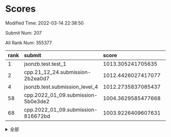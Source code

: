 # Scores

Modified Time: 2022-03-14 22:38:50

Submit Num: 207

All Rank Num: 355377

| rank |               submit               |       score        |       sigma        | pk_num |
| :--- | :--------------------------------- | :----------------- | :----------------- | :----- |
| 1    | jsonzb.test.test_1                 | 1013.305241705635  | 0.8213576848640551 | 6862   |
| 2    | cpp.21_12_24.submission-2b2ea0d7   | 1012.4426027417077 | 0.8032103150285178 | 6870   |
| 4    | jsonzb.test.submission_level_4     | 1012.2735837085437 | 0.7876681405214816 | 6871   |
| 58   | cpp.2022_01_09.submission-5b0e3de2 | 1004.3629585477668 | 0.7228661861513277 | 6871   |
| 68   | cpp.2022_01_09.submission-816672bd | 1003.9226409607631 | 0.7317503967045214 | 6861   |


<details>
<summary>全部</summary>

| rank |                 submit                 |       score        |       sigma        | pk_num |
| :--- | :------------------------------------- | :----------------- | :----------------- | :----- |
| 1    | jsonzb.test.test_1                     | 1013.305241705635  | 0.8213576848640551 | 6862   |
| 2    | cpp.21_12_24.submission-2b2ea0d7       | 1012.4426027417077 | 0.8032103150285178 | 6870   |
| 3    | gobigger.level_3.submission_level_3_20 | 1012.2745183195891 | 0.7680290342896512 | 6873   |
| 4    | jsonzb.test.submission_level_4         | 1012.2735837085437 | 0.7876681405214816 | 6871   |
| 5    | gobigger.level_3.submission_level_3_47 | 1011.829890657244  | 0.798993088133293  | 6867   |
| 6    | gobigger.level_3.submission_level_3_27 | 1011.6886638384782 | 0.7796567549254759 | 6866   |
| 7    | gobigger.level_3.submission_level_3_18 | 1011.4685996175635 | 0.7621226612074182 | 6866   |
| 8    | gobigger.level_3.submission_level_3_30 | 1011.291060743569  | 0.7732543907387689 | 6866   |
| 9    | gobigger.level_3.submission_level_3_49 | 1011.1232168464514 | 0.7532987586907315 | 6868   |
| 10   | gobigger.level_3.submission_level_3_40 | 1011.0823840099479 | 0.7454046698229214 | 6866   |
| 11   | gobigger.level_3.submission_level_3_6  | 1011.0531642978882 | 0.7764672102455697 | 6869   |
| 12   | gobigger.level_3.submission_level_3_10 | 1011.0211661785506 | 0.7786020492859723 | 6868   |
| 13   | gobigger.level_3.submission_level_3_36 | 1010.9409725002014 | 0.78038187399185   | 6871   |
| 14   | gobigger.level_3.submission_level_3_29 | 1010.7537473955034 | 0.7589721363760744 | 6867   |
| 15   | gobigger.level_3.submission_level_3_2  | 1010.6934903638576 | 0.765676978772768  | 6869   |
| 16   | gobigger.level_3.submission_level_3_42 | 1010.6576596591567 | 0.7733923873984998 | 6869   |
| 17   | gobigger.level_3.submission_level_3_38 | 1010.6015257577152 | 0.7772427145964406 | 6867   |
| 18   | gobigger.level_3.submission_level_3_35 | 1010.5796870327945 | 0.7738581257470827 | 6867   |
| 19   | gobigger.level_3.submission_level_3_11 | 1010.5543139022111 | 0.7570472523398848 | 6867   |
| 20   | gobigger.level_3.submission_level_3_43 | 1010.5171247753816 | 0.8182637357635403 | 6864   |
| 21   | gobigger.level_3.submission_level_3_4  | 1010.4994788759233 | 0.7651506804352664 | 6866   |
| 22   | gobigger.level_3.submission_level_3_24 | 1010.4774426189514 | 0.7446799703042509 | 6874   |
| 23   | gobigger.level_3.submission_level_3_37 | 1010.467888959827  | 0.7511646161747447 | 6865   |
| 24   | gobigger.level_3.submission_level_3_15 | 1010.4434222559908 | 0.7576673701222356 | 6866   |
| 25   | gobigger.level_3.submission_level_3_48 | 1010.4384637525428 | 0.7782239194044992 | 6871   |
| 26   | gobigger.level_3.submission_level_3_19 | 1010.3409222212284 | 0.7621787531222262 | 6863   |
| 27   | gobigger.level_3.submission_level_3_26 | 1010.2342136791287 | 0.75992949277703   | 6865   |
| 28   | gobigger.level_3.submission_level_3_13 | 1010.2138868551901 | 0.7566829026277944 | 6859   |
| 29   | gobigger.level_3.submission_level_3_44 | 1010.156724703377  | 0.7394992187259408 | 6865   |
| 30   | gobigger.level_3.submission_level_3_12 | 1010.1113823238238 | 0.7939387551607943 | 6869   |
| 31   | gobigger.level_3.submission_level_3_41 | 1010.0878792721059 | 0.7472368098837867 | 6869   |
| 32   | gobigger.level_3.submission_level_3_28 | 1010.0826718285273 | 0.7355412400928374 | 6872   |
| 33   | gobigger.level_3.submission_level_3_22 | 1010.0054035804932 | 0.7482537574190572 | 6865   |
| 34   | gobigger.level_3.submission_level_3_31 | 1009.923808486169  | 0.7561408710645894 | 6869   |
| 35   | gobigger.level_3.submission_level_3_34 | 1009.8877433851326 | 0.744583138641454  | 6866   |
| 36   | gobigger.level_3.submission_level_3_33 | 1009.8540986802872 | 0.7608976931178161 | 6866   |
| 37   | gobigger.level_3.submission_level_3_8  | 1009.7463180939757 | 0.7942776478198705 | 6869   |
| 38   | gobigger.level_3.submission_level_3_23 | 1009.7127818388744 | 0.7487506534349518 | 6864   |
| 39   | gobigger.level_3.submission_level_3_1  | 1009.6809991934633 | 0.7547292368206622 | 6866   |
| 40   | gobigger.level_3.submission_level_3_21 | 1009.6597768918496 | 0.7493640373835752 | 6868   |
| 41   | gobigger.level_3.submission_level_3_5  | 1009.6424791594332 | 0.7341291232583234 | 6873   |
| 42   | gobigger.level_3.submission_level_3_32 | 1009.5151449110089 | 0.7498480588113057 | 6867   |
| 43   | gobigger.level_3.submission_level_3_0  | 1009.4853094058519 | 0.7738993852778592 | 6870   |
| 44   | gobigger.level_3.submission_level_3_25 | 1009.3276025547111 | 0.7440840477070402 | 6870   |
| 45   | gobigger.level_3.submission_level_3_9  | 1009.214539679043  | 0.761304905025917  | 6865   |
| 46   | gobigger.level_3.submission_level_3_45 | 1009.2060586771806 | 0.7435216812415966 | 6871   |
| 47   | gobigger.level_3.submission_level_3_3  | 1008.9795718624911 | 0.7500386297932352 | 6869   |
| 48   | gobigger.level_3.submission_level_3_14 | 1008.90410350698   | 0.7687104155253471 | 6866   |
| 49   | gobigger.level_3.submission_level_3_7  | 1008.8724633499829 | 0.7462252953303488 | 6863   |
| 50   | gobigger.level_3.submission_level_3_16 | 1008.8656047944281 | 0.7630924619946904 | 6873   |
| 51   | gobigger.level_3.submission_level_3_39 | 1008.6615495558473 | 0.7531238107913304 | 6869   |
| 52   | gobigger.level_3.submission_level_3_17 | 1008.6068340944976 | 0.7465062068515984 | 6864   |
| 53   | gobigger.level_3.submission_level_3_46 | 1008.532393590631  | 0.7671443984273011 | 6865   |
| 54   | gobigger.level_1.submission_level_1_41 | 1005.323623646044  | 0.7232328446297905 | 6864   |
| 55   | gobigger.level_1.submission_level_1_9  | 1005.0783219510929 | 0.7304006689313058 | 6864   |
| 56   | gobigger.level_1.submission_level_1_34 | 1005.0090559998864 | 0.7299639705814384 | 6868   |
| 57   | gobigger.level_1.submission_level_1_49 | 1004.3841103245563 | 0.7195867894673408 | 6865   |
| 58   | cpp.2022_01_09.submission-5b0e3de2     | 1004.3629585477668 | 0.7228661861513277 | 6871   |
| 59   | gobigger.level_1.submission_level_1_35 | 1004.3067636764204 | 0.7197859293539012 | 6867   |
| 60   | gobigger.level_1.submission_level_1_13 | 1004.2751196706607 | 0.7134575946317556 | 6867   |
| 61   | gobigger.level_1.submission_level_1_5  | 1004.2036105447968 | 0.7127584751434287 | 6867   |
| 62   | gobigger.level_1.submission_level_1_14 | 1004.1139067046573 | 0.7143196289796928 | 6864   |
| 63   | gobigger.level_1.submission_level_1_42 | 1004.0575962336853 | 0.7099663408910604 | 6872   |
| 64   | gobigger.level_1.submission_level_1_38 | 1003.9942105228074 | 0.7124865191006535 | 6865   |
| 65   | gobigger.level_1.submission_level_1_16 | 1003.9412688536398 | 0.7191580281847579 | 6867   |
| 66   | gobigger.level_1.submission_level_1_33 | 1003.9351182074723 | 0.716880241590377  | 6866   |
| 67   | gobigger.level_1.submission_level_1_28 | 1003.9284184301018 | 0.7229828149876437 | 6870   |
| 68   | cpp.2022_01_09.submission-816672bd     | 1003.9226409607631 | 0.7317503967045214 | 6861   |
| 69   | gobigger.level_1.submission_level_1_18 | 1003.855926616525  | 0.7253352813833059 | 6869   |
| 70   | gobigger.level_1.submission_level_1_21 | 1003.7029784286829 | 0.710316942325682  | 6863   |
| 71   | gobigger.level_1.submission_level_1_48 | 1003.6337163036508 | 0.7086666215417536 | 6868   |
| 72   | gobigger.level_1.submission_level_1_46 | 1003.6279617786245 | 0.7051843348597533 | 6870   |
| 73   | gobigger.level_1.submission_level_1_4  | 1003.5724009655476 | 0.7079126298758236 | 6864   |
| 74   | gobigger.level_1.submission_level_1_11 | 1003.5714196642683 | 0.7149481474738965 | 6867   |
| 75   | gobigger.level_1.submission_level_1_29 | 1003.4786300668919 | 0.7092294473026443 | 6870   |
| 76   | gobigger.level_1.submission_level_1_27 | 1003.4691354557308 | 0.7153246976570163 | 6864   |
| 77   | gobigger.level_1.submission_level_1_40 | 1003.4325997714417 | 0.7210224674535803 | 6864   |
| 78   | gobigger.level_1.submission_level_1_19 | 1003.4312591416887 | 0.712478066953867  | 6870   |
| 79   | gobigger.level_1.submission_level_1_17 | 1003.3567821339743 | 0.7031218865738311 | 6866   |
| 80   | gobigger.level_1.submission_level_1_32 | 1003.3503413597973 | 0.7138309874343153 | 6864   |
| 81   | gobigger.level_1.submission_level_1_30 | 1003.2569234112823 | 0.7188823637804752 | 6865   |
| 82   | gobigger.level_1.submission_level_1_47 | 1003.2381867972941 | 0.7111453191878904 | 6869   |
| 83   | gobigger.level_1.submission_level_1_23 | 1003.2234832371977 | 0.713741410295992  | 6863   |
| 84   | gobigger.level_1.submission_level_1_25 | 1003.1211757994304 | 0.7194586706612907 | 6867   |
| 85   | gobigger.level_1.submission_level_1_26 | 1003.0417029057832 | 0.7148980671020186 | 6870   |
| 86   | gobigger.level_1.submission_level_1_12 | 1003.0369137774753 | 0.7171689186928804 | 6863   |
| 87   | gobigger.level_1.submission_level_1_10 | 1003.0172392421448 | 0.704305336006885  | 6865   |
| 88   | gobigger.level_1.submission_level_1_36 | 1002.8787940810489 | 0.7234995232813851 | 6870   |
| 89   | gobigger.level_1.submission_level_1_2  | 1002.8559902857085 | 0.7192446687540041 | 6868   |
| 90   | gobigger.level_1.submission_level_1_31 | 1002.8217853663465 | 0.7232662684498059 | 6868   |
| 91   | gobigger.level_1.submission_level_1_20 | 1002.7284165321585 | 0.7164234029002795 | 6871   |
| 92   | gobigger.level_1.submission_level_1_15 | 1002.7022966689434 | 0.7184825612115862 | 6868   |
| 93   | gobigger.level_1.submission_level_1_3  | 1002.6886658747851 | 0.7108370056873143 | 6866   |
| 94   | gobigger.level_1.submission_level_1_7  | 1002.6844777982494 | 0.7130833667135611 | 6868   |
| 95   | gobigger.level_1.submission_level_1_37 | 1002.6649171374055 | 0.720177979473867  | 6868   |
| 96   | gobigger.level_1.submission_level_1_8  | 1002.5650359713237 | 0.7096756077736819 | 6863   |
| 97   | gobigger.level_1.submission_level_1_44 | 1002.5640678674296 | 0.7007346809471043 | 6873   |
| 98   | gobigger.level_1.submission_level_1_6  | 1002.509822379233  | 0.7190217559165212 | 6868   |
| 99   | gobigger.level_1.submission_level_1_43 | 1002.409151537539  | 0.7147803048537854 | 6863   |
| 100  | gobigger.level_1.submission_level_1_22 | 1002.3702944794396 | 0.7197983736134665 | 6874   |
| 101  | gobigger.level_1.submission_level_1_24 | 1002.3209831445613 | 0.7119218281391461 | 6867   |
| 102  | gobigger.level_1.submission_level_1_39 | 1002.3047220897598 | 0.7059389729141957 | 6867   |
| 103  | gobigger.level_1.submission_level_1_0  | 1002.2584357618603 | 0.7149119206846709 | 6869   |
| 104  | gobigger.level_1.submission_level_1_1  | 1002.0816265642978 | 0.723609102620132  | 6865   |
| 105  | gobigger.level_1.submission_level_1_45 | 1001.5913874318503 | 0.7078275701500835 | 6870   |
| 106  | gobigger.random.submission_random_16   | 997.5305275904062  | 0.716925413005577  | 6869   |
| 107  | gobigger.random.submission_random_17   | 997.5032174912556  | 0.711540816672095  | 6865   |
| 108  | gobigger.random.submission_random_13   | 997.1746689972406  | 0.7030517921428842 | 6869   |
| 109  | gobigger.random.submission_random_40   | 997.1078625662313  | 0.7014751175026119 | 6863   |
| 110  | gobigger.random.submission_random_24   | 996.996835687668   | 0.7330594465193171 | 6868   |
| 111  | gobigger.random.submission_random_28   | 996.8200934978995  | 0.7130360808870243 | 6863   |
| 112  | gobigger.random.submission_random_33   | 996.818007499084   | 0.718737192837365  | 6866   |
| 113  | gobigger.random.submission_random_19   | 996.7516480063643  | 0.7035591784789951 | 6865   |
| 114  | gobigger.random.submission_random_26   | 996.69333389281    | 0.6972731875204488 | 6867   |
| 115  | gobigger.random.submission_random_36   | 996.6678380899193  | 0.7125724635494732 | 6869   |
| 116  | gobigger.random.submission_random_29   | 996.5656586984494  | 0.7086674674097448 | 6868   |
| 117  | gobigger.random.submission_random_38   | 996.5414363022655  | 0.7123287810729952 | 6868   |
| 118  | gobigger.random.submission_random_20   | 996.5302221520856  | 0.701523818245345  | 6870   |
| 119  | gobigger.random.submission_random_48   | 996.5290987341483  | 0.7002469186093476 | 6865   |
| 120  | gobigger.random.submission_random_35   | 996.4488579717971  | 0.7170815760849477 | 6865   |
| 121  | gobigger.random.submission_random_11   | 996.445861670679   | 0.6984603620227136 | 6866   |
| 122  | gobigger.random.submission_random_43   | 996.4115820179517  | 0.7094143218403649 | 6871   |
| 123  | gobigger.random.submission_random_41   | 996.4002178917771  | 0.7064661369962529 | 6863   |
| 124  | gobigger.random.submission_random_34   | 996.400011167827   | 0.7125953422266478 | 6868   |
| 125  | gobigger.random.submission_random_8    | 996.2665541553897  | 0.7077047536606739 | 6860   |
| 126  | gobigger.random.submission_random_46   | 996.2560581010526  | 0.7013123082367951 | 6871   |
| 127  | gobigger.random.submission_random_3    | 996.1912820540294  | 0.7114900744385637 | 6870   |
| 128  | gobigger.random.submission_random_22   | 996.1628228827086  | 0.7328725256777323 | 6867   |
| 129  | gobigger.random.submission_random_6    | 996.15246787374    | 0.704830637274557  | 6866   |
| 130  | gobigger.random.submission_random_39   | 996.0446831039669  | 0.7187423803714188 | 6867   |
| 131  | gobigger.random.submission_random_18   | 996.0332221728863  | 0.7008040968966397 | 6864   |
| 132  | gobigger.random.submission_random_14   | 996.0250018118141  | 0.7029327033448236 | 6865   |
| 133  | gobigger.random.submission_random_42   | 995.9686499532966  | 0.7122332312209472 | 6868   |
| 134  | gobigger.random.submission_random_32   | 995.8937562342215  | 0.7084021489234769 | 6866   |
| 135  | gobigger.random.submission_random_21   | 995.8670653167221  | 0.7134937292114895 | 6869   |
| 136  | gobigger.random.submission_random_44   | 995.8569664763031  | 0.7149191936520384 | 6868   |
| 137  | gobigger.random.submission_random_45   | 995.8087345752957  | 0.7099345038885259 | 6868   |
| 138  | gobigger.random.submission_random_23   | 995.7993752109287  | 0.7033833235208158 | 6868   |
| 139  | gobigger.random.submission_random_0    | 995.7828337627566  | 0.6975543614043576 | 6869   |
| 140  | gobigger.random.submission_random_47   | 995.7462347652017  | 0.7248411516661339 | 6863   |
| 141  | gobigger.random.submission_random_4    | 995.6683254994192  | 0.7100063202719401 | 6864   |
| 142  | gobigger.random.submission_random_27   | 995.6518273657794  | 0.7012665332491644 | 6870   |
| 143  | gobigger.random.submission_random_2    | 995.6167654607237  | 0.731935586133842  | 6866   |
| 144  | gobigger.random.submission_random_12   | 995.5301256678724  | 0.7209373906736021 | 6871   |
| 145  | gobigger.random.submission_random_37   | 995.3612097068082  | 0.7100767916579155 | 6867   |
| 146  | gobigger.random.submission_random_49   | 995.2946961568368  | 0.7271633148688333 | 6866   |
| 147  | gobigger.random.submission_random_30   | 995.1256428156045  | 0.7065441677317418 | 6864   |
| 148  | gobigger.random.submission_random_5    | 995.1190195975063  | 0.727930868184202  | 6870   |
| 149  | gobigger.random.submission_random_9    | 995.0543255697725  | 0.7025768185950203 | 6869   |
| 150  | gobigger.random.submission_random_31   | 995.021686042091   | 0.7153186421690066 | 6871   |
| 151  | gobigger.random.submission_random_7    | 995.0167215143115  | 0.7062286471262541 | 6865   |
| 152  | gobigger.random.submission_random_15   | 994.8821033574538  | 0.7175171312083282 | 6868   |
| 153  | gobigger.random.submission_random_1    | 994.8296795261173  | 0.707288597931507  | 6869   |
| 154  | gobigger.level_2.submission_level_2_45 | 994.324731118335   | 0.7431295017307457 | 6869   |
| 155  | gobigger.random.submission_random_25   | 994.2865949930052  | 0.713723259379207  | 6869   |
| 156  | gobigger.random.submission_random_10   | 994.2480142450099  | 0.7217404396032384 | 6874   |
| 157  | gobigger.level_2.submission_level_2_17 | 994.104804517731   | 0.7391826320574928 | 6867   |
| 158  | gobigger.level_2.submission_level_2_20 | 993.8186375472176  | 0.7370293101252328 | 6867   |
| 159  | gobigger.level_2.submission_level_2_46 | 993.2636352222978  | 0.7342756265407743 | 6865   |
| 160  | gobigger.level_2.submission_level_2_42 | 993.0407520802036  | 0.7402793706999675 | 6867   |
| 161  | gobigger.level_2.submission_level_2_11 | 992.8053882305024  | 0.7449061242801328 | 6864   |
| 162  | gobigger.level_2.submission_level_2_35 | 992.7939145068858  | 0.7577402493719478 | 6867   |
| 163  | gobigger.level_2.submission_level_2_47 | 992.7397399589222  | 0.7422638548357194 | 6868   |
| 164  | gobigger.level_2.submission_level_2_13 | 992.7363765216126  | 0.7487448022124715 | 6870   |
| 165  | gobigger.level_2.submission_level_2_39 | 992.7271196189918  | 0.7586565719298178 | 6869   |
| 166  | gobigger.level_2.submission_level_2_33 | 992.6440823943658  | 0.7330537562045081 | 6863   |
| 167  | gobigger.level_2.submission_level_2_5  | 992.5906365067011  | 0.7263663867735326 | 6870   |
| 168  | gobigger.level_2.submission_level_2_41 | 992.5536312138405  | 0.7572049316801195 | 6865   |
| 169  | gobigger.level_2.submission_level_2_28 | 992.5041737224675  | 0.7652413669241738 | 6869   |
| 170  | gobigger.level_2.submission_level_2_24 | 992.3784448067952  | 0.7660926051995431 | 6869   |
| 171  | gobigger.level_2.submission_level_2_3  | 992.1160170390475  | 0.7403408191023717 | 6867   |
| 172  | gobigger.level_2.submission_level_2_19 | 992.0606262726338  | 0.7451178482597571 | 6867   |
| 173  | gobigger.level_2.submission_level_2_22 | 992.039216867376   | 0.7557600014680612 | 6867   |
| 174  | gobigger.level_2.submission_level_2_18 | 991.9850816309353  | 0.7486289098565955 | 6866   |
| 175  | gobigger.level_2.submission_level_2_15 | 991.9370251151339  | 0.7375672205332733 | 6867   |
| 176  | gobigger.level_2.submission_level_2_4  | 991.9040186597925  | 0.7511453554202785 | 6869   |
| 177  | gobigger.level_2.submission_level_2_16 | 991.8834517098268  | 0.7483649591384613 | 6870   |
| 178  | gobigger.level_2.submission_level_2_14 | 991.8581936623435  | 0.7340405884253074 | 6867   |
| 179  | gobigger.level_2.submission_level_2_10 | 991.8322174859007  | 0.7486085648261307 | 6871   |
| 180  | gobigger.level_2.submission_level_2_49 | 991.8113275358934  | 0.744626028984794  | 6862   |
| 181  | gobigger.level_2.submission_level_2_44 | 991.7961148176108  | 0.7510620876090607 | 6869   |
| 182  | gobigger.level_2.submission_level_2_26 | 991.714163596318   | 0.7500963036920343 | 6867   |
| 183  | gobigger.level_2.submission_level_2_12 | 991.7039423548619  | 0.7582798719792975 | 6865   |
| 184  | gobigger.level_2.submission_level_2_27 | 991.6641321438905  | 0.7639776255393144 | 6864   |
| 185  | gobigger.level_2.submission_level_2_23 | 991.6560570762305  | 0.7465664372094823 | 6869   |
| 186  | gobigger.level_2.submission_level_2_48 | 991.6399204819656  | 0.7421148738248874 | 6869   |
| 187  | gobigger.level_2.submission_level_2_7  | 991.5365314913706  | 0.7575217400520022 | 6865   |
| 188  | gobigger.level_2.submission_level_2_43 | 991.5320428538458  | 0.7518849985395354 | 6863   |
| 189  | gobigger.level_2.submission_level_2_31 | 991.508904071415   | 0.733093794157661  | 6868   |
| 190  | gobigger.level_2.submission_level_2_6  | 991.463187620591   | 0.7422538326532939 | 6868   |
| 191  | gobigger.level_2.submission_level_2_25 | 991.4469450351897  | 0.7602220848718183 | 6862   |
| 192  | gobigger.level_2.submission_level_2_2  | 991.4419203768609  | 0.7449771316967779 | 6869   |
| 193  | gobigger.level_2.submission_level_2_40 | 991.433360848453   | 0.7579555972288561 | 6868   |
| 194  | gobigger.level_2.submission_level_2_36 | 991.4317718440334  | 0.7552111618445883 | 6867   |
| 195  | gobigger.level_2.submission_level_2_34 | 991.430059017673   | 0.7719601545598295 | 6869   |
| 196  | gobigger.level_2.submission_level_2_0  | 991.3851000397425  | 0.749877557417141  | 6866   |
| 197  | gobigger.level_2.submission_level_2_30 | 991.3255380037701  | 0.768297896504329  | 6868   |
| 198  | gobigger.level_2.submission_level_2_21 | 991.1821845577456  | 0.7579654085488973 | 6867   |
| 199  | gobigger.level_2.submission_level_2_38 | 991.0674386081363  | 0.7672286773429345 | 6869   |
| 200  | gobigger.level_2.submission_level_2_29 | 990.9743226719746  | 0.7609520875904817 | 6872   |
| 201  | gobigger.level_2.submission_level_2_32 | 990.8834614051791  | 0.7633538764175488 | 6866   |
| 202  | gobigger.level_2.submission_level_2_1  | 990.85777397069    | 0.7577103937472462 | 6868   |
| 203  | gobigger.level_2.submission_level_2_9  | 990.5218527836911  | 0.7639621820694372 | 6867   |
| 204  | gobigger.level_2.submission_level_2_8  | 990.5073157007278  | 0.7816002334389287 | 6868   |
| 205  | gobigger.level_2.submission_level_2_37 | 990.3840226990619  | 0.7678558183540943 | 6866   |
| 206  | gobigger.none.submission_none_1        | 974.866928866359   | 1.591354542037638  | 6864   |
| 207  | gobigger.none.submission_none_0        | 974.5497289391468  | 1.684453602386631  | 6866   |

</details>